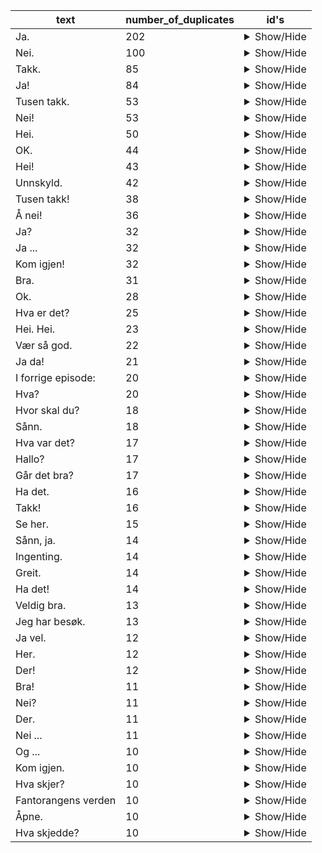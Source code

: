 | text | number_of_duplicates | id's |
|------|----------------------|------|
| Ja. | 202 | <details><summary>Show/Hide</summary><p>DKMR98010223_159865_163325, DKSF43000213_382815_384919, DKSF43000516_437430_442780, DMPV73000412_391480_398675, DMPV74000112_86140_88529, DMPV74001113_169080_171680, DNPR63000510_1495645_1498670, DNPR63700615_447450_449089, DVFJ63000315_565750_568790, DVNA21001416_2036950_2046180, DVNR04002022_260500_261419, DVNR04003721_230600_231859, DVNR04005319_1483750_1487200, DVSF65200319_345810_347259, FDRP15000297_250775_255724, FDRP15000497_1672870_1675479, FDRP16002299_958480_964360, FDRP28005095_1332590_1335219, FDRP28005095_3654825_3658200, FDRP60000299_2111560_2113800, KMTE20002013_192350_199655, KMTE20005418_1239520_1241899, KMTE20006418_1869885_1875215, KMTE20006615_1699730_1707015, KMTE21005118_353715_356560, KMTE61008321_637405_639740, KMTE63005021_1471710_1474139, KMTE63005021_3615515_3618520, KOID75005919_4932240_4940985, KOID75009116_2367945_2371650, KOIF40004509_3375460_3378229, KOIF75000217_3471140_3474580, MDDP12100119_3334290_3336904, MDDP12100217_978955_983480, MDDP12100418_247830_250180, MDDP12100420_3282955_3287915, MDFP13000321_704860_707220, MDFP13000513_1747770_1751159, MDFP13000521_363980_366129, MDHP12105014_2459190_2460489, MDHP12105014_2629180_2632569, MKDP45000909_2389805_2397630, MKDP45001409_863805_866810, MKTF03000914_554480_558915, MKTF03001113_639710_642010, MKTF61000412_2188685_2191039, MKTV30000320_359475_362469, MKTV30000820_2026810_2031385, MSPO10653220_206960_212560, MSPO30921119_2714340_2720780, MSPO50456822_4667100_4669880, MSUB02006017_499760_501909, MSUB15000112_412590_416135, MSUB15000412_427905_431685, MSUB15002511_6378950_6386645, MSUB15700119_209140_215225, MSUB15700719_2340360_2346835, MSUB22000414_942850_945489, MSUD15000321_1146320_1149209, MSUD15000422_1169205_1175910, MSUD15000522_30500_36085, MSUD15000522_510080_516129, MSUD15000621_1174045_1177200, MSUD15000622_787640_794155, MSUD15000722_1649185_1652579, MSUD15000722_1734250_1738335, MSUD15000722_1774395_1779150, MSUD16000923_491345_496325, MSUD16600421_928530_932075, MSUD16600421_932075_939645, MSUE11001614_313870_318060, MSUE12005219_1404600_1408345, MSUE12005419_1199800_1202800, MSUE12005619_488190_490769, MSUE12005919_1180305_1182799, MSUE12006019_695960_697709, MSUE13003418_535075_538399, MSUE17006421_568290_570859, MSUE18003019_272220_276215, MSUE18003519_360220_364419, MSUE18003719_203430_207280, MSUI11004817_241320_245015, MSUI12001018_335960_340099, MSUI12008517_639095_642180, MSUI16011312_113575_120220, MSUI16011412_537280_544255, MSUI16011612_266260_269875, MSUI16011812_713125_715390, MSUI17011613_734300_743110, MSUI17011713_62790_67675, MSUI17019313_143560_146850, MSUI20004217_333115_334675, MSUI20007220_1446140_1448760, MSUI23003321_459555_465400, MSUI23004221_64540_66319, MSUI23004621_455485_465200, MSUI24009519_104740_109185, MSUI27001517_453985_460000, MSUI27006117_1030680_1034569, MSUI32002215_627395_629290, MSUI33001021_261180_266160, MSUI33001621_221625_225870, MSUI33002121_779620_782140, MSUI33002815_518229_522970, MSUI33005215_240550_243129, MSUI35007520_446620_449960, MSUI40006720_179175_181380, MSUI40007420_114820_117780, MSUI40008720_716675_720295, MSUI40009220_244050_246139, MSUI42007221_436670_438579, MSUI42007621_618570_620465, MSUI43001814_294720_297770, MSUI43007219_326705_330225, MSUI43007621_1304320_1308905, MSUI43008019_741000_744515, MSUI50006920_249610_253230, MSUI50007120_253605_261610, MSUM01002922_249290_251390, MSUM01003722_1320310_1323669, MSUM01003922_1294625_1298230, MSUM01005421_631760_635240, MSUM01006722_883630_886320, MSUM01008422_539970_547985, MSUM02111722_547900_549500, MSUM02111821_330700_336060, MSUM03302921_482910_484909, MSUS21200818_119175_121729, MSUS24000312_494115_496499, MSUS24000412_844630_847525, MSUS24001416_1103110_1106750, MSUS24001520_319670_322250, MSUS24001712_1236375_1241845, MSUS24002220_340550_344065, MSUS49000517_296445_299190, MUHH26000118_357130_362080, MUHH41000319_875720_881050, MUHH42001315_257500_264755, MUHH45000122_756770_759915, MUHH50110119_914115_916639, MUHH50110519_314370_316880, MUHH50110519_976460_982360, MUHH50110619_698700_701265, MUHH51005620_213700_215359, MUHH51007220_633580_637780, MUHH59000420_940320_947510, MUHH59001917_377360_381260, MUHH69000418_197505_201190, MUHH69000418_306840_310620, MUHH69000918_476415_479789, MUHH69000918_594070_597465, MUHH69000918_777400_780430, MUHU03000321_457650_463850, MUHU04000421_2454080_2456309, MUHU04000621_322360_326180, MUHU04000621_331320_334400, MUHU04000621_347560_353860, MUHU04000621_1885630_1889080, MUHU05006121_2070780_2077658, MUHU14000113_5285520_5291149, MUHU21005520_1974725_1975909, MUHU36000022_3021735_3037399, MUHU55001114_524325_531180, MYNT10000220_1237410_1238959, MYNT10000320_911510_913899, MYNT10000420_225985_228175, MYNT10000621_246780_249349, MYNT11000121_174535_178845, MYNT11000321_806690_809745, MYNT13000515_587580_594225, MYNT15000317_1070620_1074840, MYNT15000416_141275_148465, MYNT15000717_862390_865709, MYNT15000816_1579570_1583255, MYNT15000917_2482645_2485519, MYNT15001017_571435_573825, MYNT15001017_658360_661030, MYNT15001116_1306935_1312635, MYNT15200116_237760_240320, MYNT15200716_229205_233415, OBUE10000305_46190_50310, OBUP54001505_515930_518660, OBUP54001505_521840_524940, OBUS04002803_1398830_1405455, OCUP16000208_1348280_1352459, ODRP11000102_2980615_2986320, ODRP11000204_3284289_3287869, ODRP11000304_240415_244069, ODRP20001102_866550_870079, ODRP20002201_2094550_2099500, ODRP20002501_1656995_1661715, ODRP20003601_2071429_2073589, ODRP21000304_1299620_1317565, ODRP21000306_2219295_2225905, OUHA13006304_1040990_1048954, OUHA15001706_2606310_2613409, OUHA15001806_1459395_1462989, OUHA15001806_1579860_1581769, OUHA15001806_1619165_1621379, OUHA15002106_2111485_2115609, SAPP67020322_2024860_2028560, XKUR64001898_581915_584690</p></details> |
| Nei. | 100 | <details><summary>Show/Hide</summary><p>DKRO50001911_2566415_2569250, DMPF71005911_1134755_1137339, DMPV76000312_283840_285795, DMPV76001813_333920_336620, DMPV76001813_361960_367220, DNPR63000710_1408885_1411380, DNPR63000710_1489885_1495680, DNPR63000810_1442360_1446475, DNPR63000910_1573460_1577510, DNPR63000910_1618265_1623555, DNPR63002109_1562100_1565255, DVNA25000520_363100_366155, DVNA92000314_526660_530040, FDRP25000398_1168600_1171640, KMTE20006415_1477110_1482525, KMTE60000223_2729510_2731319, KOID75000518_2098160_2099379, KOIF75000217_4289319_4292400, MDDP12100422_2263095_2267830, MDHP13000112_2369765_2371900, MSPO32000313_463180_467920, MSPO49160221_305255_308720, MSUB15200619_1768810_1774745, MSUB22000415_933755_938230, MSUD15100220_585040_588970, MSUD15100320_1033550_1037839, MSUD15100620_1324600_1327395, MSUD15100820_1668655_1674205, MSUE10002019_97160_101489, MSUE10006211_525920_528630, MSUE11002214_534040_536039, MSUE11006621_98480_100759, MSUE12005219_1334215_1337045, MSUE13003718_474155_477869, MSUE14000819_769800_773229, MSUE14003521_461825_464380, MSUE16000219_131510_134920, MSUE16000220_1172010_1176370, MSUE16000420_1292680_1295029, MSUE18001119_199360_201960, MSUE18004319_279070_282789, MSUI16005212_391750_396629, MSUI17007818_139265_144140, MSUI17014113_250545_253819, MSUI17015913_349100_354080, MSUI19002416_376700_378679, MSUI20000222_3074020_3076625, MSUI20003417_1336095_1340610, MSUI24004416_361885_365235, MSUI27005019_1489855_1493935, MSUI29010212_318800_321300, MSUI29010612_658990_661775, MSUI29011112_642645_654980, MSUI33001521_207920_208899, MSUI38002920_392280_394320, MSUI40008120_483930_486224, MSUI42008319_1107780_1110700, MSUI42008919_716930_719659, MSUI43008519_662100_664900, MSUI45002619_125380_130320, MSUI45008821_232725_235885, MSUI46009021_220970_222429, MSUI46009021_334540_337525, MSUI50007620_50880_56480, MSUI51005320_488260_489669, MSUM01001120_233525_237520, MSUM01008721_623990_627630, MSUM01009920_226240_228319, MSUM01010920_286610_287810, MSUS02000117_1490955_1493889, MSUS21200818_65470_68200, MSUS21200918_70720_74680, MSUS24002216_751375_757680, MSUS24002312_687610_689549, MUHH26000418_1777615_1779855, MUHH29000318_924970_926739, MUHH35007016_53600_55629, MUHH40000619_1544375_1553680, MUHH43000612_1459840_1462639, MUHH50110219_1380440_1383320, MUHH50110319_1311665_1317615, MUHH51008820_410990_413669, MUHH69000318_182920_185439, MUHH69000418_234230_239060, MUHU16000019_1595220_1599560, MYNT10000820_839565_841009, MYNT14000320_698280_703090, MYNT14001620_513295_515460, MYNT15000417_656780_665715, OAHA13006009_1683420_1686735, OBUB07000703_800540_803375, OBUS01002104_1390410_1394060, OBUS15000303_78100_81069, OBUS15000303_90360_93009, ODRP20006902_1726790_1730605, ODRP20007802_676275_679650, PRTY12004809_1403140_1405425, SAPP67020322_2904285_2916665, SAPP67020522_1356400_1360260, SAPP69000318_907210_909695</p></details> |
| Takk. | 85 | <details><summary>Show/Hide</summary><p>DKSF43000315_486510_490885, DKSF43001016_208375_213739, DMPV73070316_1940800_1945365, DMPV76000410_461610_468795, DMTL21107417_716855_719105, FBUA01002389_1197135_1201745, FDRP16002099_749150_757720, FDRP60000299_2798725_2801370, FDRP60000399_525885_529365, FDRP60001099_174085_177665, KMTE20004617_459540_464390, KMTE20006615_1354945_1360445, KMTE21005618_387095_392860, KMTE60000222_3678860_3681965, KMTE60009920_2135270_2138960, KMTE63005021_2433635_2436669, KOID75002119_264030_268140, KOIF75000217_274560_277440, KOIF75003015_1018455_1027465, MDDP12100220_3265135_3274685, MDHP12105114_3492740_3496040, MKDP45000209_982260_989435, MKDP45000209_1499725_1503460, MKDP45001009_2103035_2106415, MKDP45001309_2189050_2193685, MKDU45000322_3076965_3082335, MKTF03001413_1083570_1086310, MKTV56000319_99720_102440, MKTV57000419_2328360_2330640, MSUB03000112_60415_65560, MSUB15200619_1168800_1172600, MSUD12001920_270490_275075, MSUD15000322_1248620_1251600, MSUD15000522_1190870_1197940, MSUE10002819_225585_231320, MSUE11001820_102970_105419, MSUE13002721_514005_520454, MSUE16000720_273170_281355, MSUI12000418_856175_858709, MSUI12001118_1620520_1626460, MSUI12004214_104975_108279, MSUI16005512_464280_466779, MSUI16009912_382085_386325, MSUI19004714_1353980_1360305, MSUI20004217_1193755_1198579, MSUI20006020_1191740_1195380, MSUI21001920_568195_574945, MSUI22003110_213310_218240, MSUI26002319_449135_451560, MSUI27002317_108159_112340, MSUI28004117_1225245_1229400, MSUI28004717_919200_921279, MSUI29007816_285515_288580, MSUI29010112_263765_271560, MSUI31000317_186275_190320, MSUI32002815_555660_556769, MSUI33001121_491735_495095, MSUI33002521_180195_185185, MSUI33002921_1058400_1061345, MSUI35007620_1328100_1332205, MSUI40006818_889410_898165, MSUI40008720_737580_740830, MSUI41002020_534010_535569, MSUI41002320_279645_282575, MSUI45009421_193160_195429, MSUI49005721_192810_199380, MSUM01001622_371765_374805, MSUM01001922_954615_956705, MSUM01003722_349350_352830, MSUS24000220_583490_589380, MUHH32000618_372910_375459, MUHH50110219_550820_554850, MUHH69000518_371260_375565, MYNT10000221_963170_976560, MYNT11000420_1483280_1490560, MYNT12000818_230970_234600, MYNT14001620_188540_193330, MYNT15200416_271055_274789, OBUS01000304_1170030_1172859, OBUS01000504_318480_320469, OBUS01000804_257500_260560, OBUS44000509_427820_431320, ODRP11000402_3329655_3340035, ODRP12002404_569895_571950, ODRP22000206_582520_591330</p></details> |
| Ja! | 84 | <details><summary>Show/Hide</summary><p>DMPP21390422_965930_967759, DMPP21390722_1014965_1017599, DMPP21390820_2277875_2281649, DMPP21601522_189365_191599, DMPV74000214_511180_513060, DMPV76000412_270655_273199, DMYT21001920_329060_331235, DNPR63000312_592445_596340, DNPR63000810_1603125_1610665, DNPR63001310_1568205_1572270, DNPR63001609_1638420_1641770, DNPR63700812_701700_703830, DNPR65008515_2080665_2085554, DVFJ68004315_1362410_1368295, DVFJ68004315_1385620_1389130, DVNA20001712_3237265_3241284, DVNR04000922_222080_227570, DVNR04004421_1187635_1191479, FDRI40003290_3823595_3833440, KMTE31005218_952445_961185, KMTE51003315_1075880_1079185, KOIF75000217_2554240_2564890, KOIF75000421_2527155_2531570, MKKA11001122_776080_778299, MKTV30000720_649205_652160, MSPO30210014_3228360_3230165, MSPO47257718_709960_712225, MSUB01007719_559600_562455, MSUB01007719_1800880_1804560, MSUB01007819_405575_409040, MSUB01008019_1917245_1923280, MSUB40000515_444700_452545, MSUB40000816_171115_179755, MSUD12500320_167360_168789, MSUE10002419_971440_980625, MSUE11002314_377220_382835, MSUE11006415_1406805_1411075, MSUE11008213_1228060_1230049, MSUI11002013_4933420_4937830, MSUI12008317_325440_331010, MSUI15002015_342140_345249, MSUI15006317_1312330_1320805, MSUI19000314_88520_90480, MSUI19002416_636515_638080, MSUI19005214_1123770_1127700, MSUI20006216_1906600_1909160, MSUI21002717_41580_42689, MSUI23008011_2670320_2677145, MSUI23008011_4225200_4227760, MSUI27002021_709140_711180, MSUI27002721_1144140_1147060, MSUI27004719_565555_570440, MSUI28007221_1021020_1027464, MSUI29011612_383260_385580, MSUI30003719_770240_772860, MSUI31000720_314280_316349, MSUI31001621_113860_116860, MSUI31004317_705840_711360, MSUI31009516_465210_471890, MSUI37001820_547330_552140, MSUI40000518_577880_583390, MSUI40003718_559830_561719, MSUI41003421_535580_549095, MSUI45004720_283510_286680, MSUI51006020_40360_44260, MSUM01004520_193760_196140, MSUM01007920_786700_789680, MSUM01011920_634440_635739, MSUM01011920_834665_837200, MSUM01012222_1333955_1337480, MSUM01013220_57620_61000, MSUM01013922_201080_203709, MSUM02111021_273680_278840, MSUM05000523_754110_756640, MSUM05400123_4099550_4102125, MSUS21000918_69215_71480, MSUS49000117_578300_583210, MSUS49000217_54615_56740, MSUS49000217_523800_527490, MUHH51007220_13550_16849, MUHH72000420_640110_646980, MUHU13001118_1948520_1950975, MYNT15200716_157560_160429, OBUB16000408_226880_231980</p></details> |
| Tusen takk. | 53 | <details><summary>Show/Hide</summary><p>DKOV98072821_51770_55215, DMPF71005511_675160_681780, DMPV76000811_599135_603220, DMPV76001011_417600_422380, DNPR63700813_856500_860025, DVFJ70005718_1741700_1748000, KMTE20005118_517920_522649, KMTE60200620_1322700_1325340, MDFP15001714_3399800_3404299, MKDP45000209_972295_973799, MKDP45000909_1839760_1841715, MKMF15000315_1078020_1086920, MKMF15000315_1086920_1095730, MKMF15000315_2564110_2581240, MKMF23000110_315380_330710, MKTV56100519_0_6340, MKTV56100519_444920_474920, MSPO31200322_1719870_1722040, MSUB15200118_388910_391960, MSUD16100121_0_4675, MSUE12005819_199515_208940, MSUE16000120_1203205_1206025, MSUI12008517_600060_604070, MSUI16009218_120400_122069, MSUI16012712_584220_590029, MSUI17007918_1136545_1141745, MSUI17008118_442960_445840, MSUI20005417_1301600_1304149, MSUI20006120_771315_775440, MSUI24002320_447690_451039, MSUI26007819_283370_287240, MSUI27003617_686860_691669, MSUI27003717_95630_105145, MSUI33004715_177265_182140, MSUI35005215_425620_430500, MSUI35007419_25530_28179, MSUI35007520_223915_232760, MSUI38002314_217565_228160, MSUI43007421_374420_377225, MSUM01000923_259500_262400, MSUS24002420_1029635_1035660, MUHU05000823_1317240_1320795, MUHU11001013_2034020_2042460, MUHU11005021_3518540_3521869, MUHU13000118_1487045_1491945, MUHU14000516_1577465_1582480, MYNR54500318_290795_295080, MYNT17000413_1382790_1388259, OBUB07000803_353395_358395, OBUI25006407_531860_538040, OBUI53004106_151340_153719, OUHA36002505_845200_854080, RKUU07002901_1093920_1097419</p></details> |
| Nei! | 53 | <details><summary>Show/Hide</summary><p>DMPP21390220_574225_578900, DMPV73060614_28095_31999, DMPV74000414_565620_567965, DMPV74000414_679195_684360, DNPR63000510_1639430_1644160, DNPR63701115_179000_181489, DVNA25000520_359700_363100, DVNA25000920_2207045_2214170, DVNA50000314_2772180_2788020, DVNA55000318_2215105_2220635, DVSF65200320_531030_533879, KMTE20004617_375565_379150, KOIF75000421_2174150_2177075, MKTF71000615_998305_1003720, MSPO30310018_557580_560720, MSPO33802521_2481030_2482600, MSPO40400019_3468409_3472200, MSUB01008019_1281065_1287320, MSUB15200319_1461005_1465155, MSUD12500320_422140_425425, MSUE10005216_1438000_1444375, MSUE13002018_399180_403275, MSUE13007020_1023000_1026460, MSUE16001320_934600_937835, MSUI15001115_583560_588565, MSUI15002115_113310_116900, MSUI17014013_682735_685129, MSUI20006220_1258500_1261580, MSUI22004314_253000_255249, MSUI23007821_196449_199639, MSUI23009116_466050_475435, MSUI26003516_897235_901100, MSUI29012212_101540_104880, MSUI31001217_869460_877635, MSUI33000921_523760_525289, MSUI36000419_148229_150920, MSUI37001719_177995_181405, MSUI39008814_361160_366140, MSUI43002114_245445_247860, MSUI43003814_126325_129189, MSUM01005222_380835_385070, MSUM01008120_228815_234365, MSUM01013022_1127440_1129765, MSUS49002516_9220_21285, MUHH35000616_134610_137750, MUHH51002522_991420_993460, MUHH51007421_306220_309565, MUHH83000922_201100_202625, MUHU04000421_1190090_1194415, MUHU28000220_230120_232600, MYNT15000616_791035_797345, MYNT15200516_769320_783800, OBUS01001604_1180420_1185170</p></details> |
| Hei. | 50 | <details><summary>Show/Hide</summary><p>FDRP16001899_1245760_1249189, MSUB01007719_509800_511909, MSUB15001311_2351800_2354089, MSUB22000613_1160645_1162769, MSUB22000914_1342340_1348649, MSUD16100521_48040_50669, MSUE10002619_277575_285055, MSUE10003119_868145_872280, MSUE11002420_371220_375415, MSUE11002620_514345_518640, MSUE11004214_457330_460210, MSUE12005719_718045_722139, MSUE13000421_689150_692510, MSUE14000219_313210_320520, MSUE15000920_1404905_1408759, MSUE16004919_494665_499109, MSUI12003114_462215_466820, MSUI12005314_568950_574400, MSUI16008016_1296895_1302470, MSUI17006118_610490_617110, MSUI17006118_617110_622780, MSUI20005720_1433690_1435580, MSUI23003521_428000_429439, MSUI30000819_1600385_1603929, MSUI33001421_626855_633439, MSUI33001621_200620_206575, MSUI33002321_541475_545740, MSUI40008920_499000_508580, MSUI41001520_469670_471985, MSUI42007121_434870_437725, MSUM01005321_673980_676385, MSUM03310621_102820_105479, MSUS24002112_277900_287220, MUHH29000818_1317740_1321260, MUHH50110419_125380_136869, MUHH69000818_0_13749, MUHH81000813_274410_276250, MYNT10000320_1346340_1348279, MYNT10000421_536855_540900, MYNT10000520_28205_34350, MYNT10000720_1383335_1389040, MYNT11000320_1183620_1186430, MYNT11000620_808750_835770, MYNT15000817_1006960_1011805, MYNT15200116_1512775_1514559, MYNT15201016_627515_629599, MYNT19000415_515175_518619, OBDP40000208_1341165_1345870, ODRP20007002_2296175_2303535, RKUU07002601_1360710_1364965</p></details> |
| OK. | 44 | <details><summary>Show/Hide</summary><p>DMPP21502422_237820_241180, DMTL21550819_2723920_2727170, KOIF75002519_3428415_3438380, MDDP12110322_1868250_1870579, MSUB01008019_665190_668445, MSUB01008019_926530_928710, MSUB01008019_1274650_1281065, MSUD04000422_768090_770149, MSUD15000422_975260_986685, MSUD15000422_1427650_1432550, MSUD15000621_1017010_1024429, MSUD15000621_1024430_1029659, MSUD15000621_1159075_1166450, MSUD16100421_671360_674679, MSUE11005120_501880_506340, MSUE13000418_338360_341680, MSUE13004618_271035_276080, MSUE13006420_550180_554440, MSUI21000820_1251760_1257565, MSUI21001520_682425_688560, MSUI27006222_91600_93479, MSUI28004817_877145_882500, MSUI28004917_378420_382360, MSUI33000321_630505_634790, MSUI33005121_1575405_1582010, MSUI38006920_453890_462865, MSUI41002021_801300_804100, MSUI45009121_371225_378130, MSUI51000920_358565_365480, MSUI51001520_197870_207760, MSUM01002720_622400_623469, MSUM01003520_726070_728565, MSUM01004520_1145985_1149860, MSUM01010920_1052475_1055805, MSUM01012821_645875_648615, MSUS24001720_946235_948905, MSUS54000818_31079_36400, MUHH20000420_1392660_1395799, MUHH50110819_374490_383340, MUHH51005022_91280_94160, MUHH70002121_284600_287515, MUHU14000420_3179855_3186240, MYNT11000821_366370_371135, MYNT12000618_884190_887610</p></details> |
| Hei! | 43 | <details><summary>Show/Hide</summary><p>DNPR63000912_1088125_1090950, DVNR04005022_746655_753345, FBUA03002089_351075_355925, FDRP15000397_2183835_2188759, FDRP16000599_1881150_1883185, FDRP20000800_315630_318885, FDRP29003997_320895_328000, FDRP29008097_837985_840960, KMTE20005416_72625_75809, MSUB10000417_322585_326219, MSUB22000415_654010_659605, MSUE10001319_711815_716510, MSUE10001919_165270_174910, MSUE16000520_1068675_1071680, MSUI11005117_440910_444445, MSUI17006418_1198790_1202515, MSUI21000620_1024425_1031760, MSUI24008122_859300_861309, MSUI33002915_192735_195829, MSUI33005819_117379_118765, MSUI39008214_242860_245840, MSUI40006420_175130_180080, MSUI41001821_839050_845340, MSUI41002820_524660_529185, MSUI41003321_799680_807340, MSUI43007919_648940_652310, MSUM01011920_700705_705080, MSUM03310121_333835_336660, MSUS24001020_122460_126110, MSUS24001816_1050195_1058659, MSUS24001912_773400_777705, MSUS24002112_1206715_1212680, MUHH35007016_11895_14589, MUHU11001318_127120_134780, MYNG22500021_160835_164149, MYNT11000120_1736385_1744470, MYNT15000116_1465880_1471280, MYNT15001116_59855_63119, OBDP47000408_2243510_2247980, ODRP20001202_2040665_2043439, ODRP20001502_2571300_2577600, ODRP20004201_1702075_1710310, OKFV05000907_1488280_1491080</p></details> |
| Unnskyld. | 42 | <details><summary>Show/Hide</summary><p>FUHA63000599_1201070_1203339, KOIF75002519_6215450_6221365, MSUB15200419_1311360_1317200, MSUB15200919_1826225_1828889, MSUB60900519_282490_284929, MSUD12501320_89615_92949, MSUD15000821_397365_404155, MSUD15100620_1040950_1053129, MSUE11000920_538580_542389, MSUE11002120_339240_343715, MSUE11005220_488550_494039, MSUE12000911_654470_657199, MSUE16000919_512190_517760, MSUE16004719_132770_136400, MSUE16004919_540370_544910, MSUE17000919_430210_438115, MSUE18003019_578450_582820, MSUI12000618_1542060_1544920, MSUI12001118_484970_493135, MSUI14007515_229010_232035, MSUI20004017_922365_929315, MSUI21000620_193389_194820, MSUI23003521_405835_410759, MSUI23007621_383170_385309, MSUI24007421_325100_327359, MSUI27001218_484090_486360, MSUI33005215_243130_245059, MSUI40006020_178990_185090, MSUI42002114_748540_752940, MSUI43001314_161015_166409, MUHH81001122_107155_110820, MYNT14000820_280045_282729, MYNT15000616_697015_704785, MYNT16000215_193630_197505, OBDP47000108_1083165_1102319, OBDP47000408_3063065_3067915, OBUS01000804_832520_837094, OBUS04003003_26900_29290, OCHS43000909_885450_892680, ODRP20006702_1914460_1922185, ODRP20007402_1650000_1658935, ODRP20007702_1110595_1116380</p></details> |
| Tusen takk! | 38 | <details><summary>Show/Hide</summary><p>DMPV76000310_563370_569439, DMPV76000311_379955_387805, DMPV76000410_508555_513524, DMPV76000510_483735_491410, DMPV76000511_518005_524780, DMPV76000611_398800_406880, DMPV76000611_634705_641960, DMPV76000711_343325_351560, DMPV76000910_301840_305440, DMPV76000911_395980_403040, DMPV76001011_633080_640585, DMPV76001211_360915_368155, DMPV76001411_418585_423180, DMPV76001411_630930_634300, FDRP15000497_2965645_2995645, KMTE60000217_986190_992149, MDHP11000217_1070400_1073709, MKKA11001122_778300_781319, MKKK54000418_2949830_2956440, MKRK60000220_2728180_2730760, MKTV39000820_1538025_1568025, MKTV60100418_1381570_1384095, MKTV60100418_1729325_1737385, MSUB02018317_147800_152675, MSUE10002119_149005_152455, MSUI20006216_2022660_2025159, MSUI23008011_4341380_4343889, MSUI25008219_1262880_1282330, MSUI41002121_1446740_1452880, MUHH50000416_1123850_1128000, MUHU09006321_546140_548159, MUHU12400216_1736500_1740970, MUHU13006017_661020_666680, MUHU13006017_1413965_1420775, MUHU15000111_5737520_5752500, MUHU16005316_3447140_3456400, MUHU26002315_3119980_3131860, MYNT19002416_1656745_1663020</p></details> |
| Å nei! | 36 | <details><summary>Show/Hide</summary><p>DMPV76000213_226480_237360, DNRR63000921_560295_562029, FBUS04001201_398635_402310, MSUB01008019_262770_265610, MSUB15000412_1248360_1252300, MSUD12501220_201055_203929, MSUE12000113_369765_381339, MSUI17019413_142440_149709, MSUI17019513_31325_35749, MSUI19001114_1134760_1141395, MSUI21000721_136400_145920, MSUI27001517_751100_759160, MSUI27007217_592060_597560, MSUI27007721_308375_311885, MSUI28005217_679440_684965, MSUI28007921_746600_751160, MSUI29007020_101880_110145, MSUI30001119_607295_610819, MSUI30001617_485645_491540, MSUI31002710_983140_986020, MSUI32005015_501415_503969, MSUI37001518_277405_282590, MSUI38007418_222800_227355, MSUI38008521_1101495_1106795, MSUI39001018_394790_399905, MSUI39002920_600080_608835, MSUI40000218_58605_61800, MSUI40001618_243645_249000, MSUI43000021_101250_110875, MSUI43002121_338945_343560, MSUI43002420_219775_246175, MSUI43002621_311760_318240, MSUI43003514_264845_285805, MSUI48001921_554295_557300, MSUI52008420_845095_850400, MUHH51006620_153580_158855</p></details> |
| Ja? | 32 | <details><summary>Show/Hide</summary><p>DNPR61005314_1390420_1393680, DVFJ40000419_1261405_1268089, DVFJ40000719_1437565_1444589, FDRP60000999_2279005_2300409, KMTE20004614_505790_508169, MSUB02018217_231340_234100, MSUD15100820_1088660_1098415, MSUE22001021_323590_328185, MSUI25008117_730300_733860, MSUI27002519_710665_714669, MSUI29007619_996305_999805, MSUI32001014_378720_392340, MSUI32002614_555745_560660, MSUI33000615_674195_677780, MSUI33002215_608985_612679, MSUI33002521_266270_273405, MSUI33005115_482095_487015, MSUI35007720_210870_216305, MSUI43008019_744515_748319, MSUI46000421_300450_303780, MUHH32000219_1655980_1659959, MUHH44000613_871160_873560, MUHH47000714_529095_532459, MUHH56000522_1617940_1620219, MUHH69000218_336040_339080, MUHU14000120_891060_896160, MYNT15200516_1055640_1059259, OBUS01000103_395280_397440, ODRP20006602_1088765_1093515, ODRP20007602_2471520_2478585, ODRP21000106_737205_740409, PRTY12310709_1800280_1803179</p></details> |
| Ja ... | 32 | <details><summary>Show/Hide</summary><p>FDRP10000496_168420_172835, FDRP19003096_1213540_1214925, FKUN18001096_730675_738195, MDDP17003117_5454415_5457029, MDDP17004116_1265530_1266779, MKTF40000013_2662889_2664495, MSUB05000318_102315_107179, MSUD12001720_409180_413060, MSUD15000122_1182110_1190995, MSUD15000421_114560_116689, MSUD15000421_855880_859680, MSUD15000422_1183020_1186595, MSUE10003816_200835_206080, MSUE14000619_358900_361859, MSUI15007617_484055_488449, MSUI29012812_250655_254360, MSUI38008121_983160_986700, MSUM01001923_500290_504910, MSUS01003113_1066420_1069129, MSUS24002316_171820_176650, MUHH44005117_644695_650909, MUHH70008121_712530_716630, MUHU16000019_232890_236579, MUHU55000714_1287560_1289409, MYNT15000116_1407165_1410549, MYNT15000117_428640_429620, MYNT15000617_1380230_1383689, MYNT15200116_686580_688950, OBUB07101104_1002385_1006920, OUHA42000806_527985_532845, OUHA43005205_1488620_1492530, PRTR63002007_277325_279949</p></details> |
| Kom igjen! | 32 | <details><summary>Show/Hide</summary><p>DMTL21107317_1494880_1497399, FBUA01003389_1381055_1394105, KOID75001219_370560_374620, KOIF75000319_3882795_3887315, MSPO50150220_1308520_1316440, MSUE10003813_396840_402145, MSUE14001709_315480_318855, MSUI12001917_97959_100480, MSUI12006718_471620_474820, MSUI12008214_79495_87700, MSUI14008715_149940_154160, MSUI14009615_1091260_1095159, MSUI17011013_152340_162135, MSUI21001520_1378200_1381975, MSUI21002318_182385_187250, MSUI22003010_1342910_1349040, MSUI22003614_475120_479400, MSUI24004116_1392355_1397255, MSUI25007917_1357250_1362355, MSUI27008521_205290_210155, MSUI29013212_405335_409580, MSUI30000919_1482305_1487720, MSUI31000221_305360_309005, MSUI31001317_1438600_1445790, MSUI33005115_211480_216205, MSUI35007620_1032035_1041894, MSUI38006214_550920_554750, MSUI45005621_159430_165860, MSUI45005621_1072000_1079590, MSUI51004220_325900_330540, MSUS01001613_190980_193839, MUHU06000519_3460659_3464360</p></details> |
| Bra. | 31 | <details><summary>Show/Hide</summary><p>DMPP21390720_1958520_1961610, FBUA03002289_807415_812660, KMTE20001515_356180_361210, KMTE20003115_3220580_3222180, KMTE30008818_1374780_1379345, KMTE60000623_779510_782375, KMTE61001420_1467540_1470195, KOIF75000217_4208745_4211510, MKTF30000314_709765_712549, MSUB15200218_2142389_2146070, MSUB15700319_492650_495165, MSUB15700319_495165_499195, MSUE10003516_151290_156210, MSUE10003618_870900_874960, MSUE11003218_643080_644939, MSUE11008813_1324770_1329780, MSUE18003719_558255_565340, MSUI16005312_364730_370530, MSUI16005712_357520_374880, MSUI17007118_523260_525949, MSUI21000214_880570_885640, MSUI29012412_430440_434730, MSUI30002817_283290_287660, MSUI33006121_107765_112049, MSUM01008620_1711540_1715329, MSUM01012820_983805_988980, MSUM01012821_651290_653349, MUHU04000421_1406720_1411110, MUHU05000819_272460_277065, MYNT15000317_1112400_1115149, OBUE13001108_423465_425980</p></details> |
| Ok. | 28 | <details><summary>Show/Hide</summary><p>DMPV73000615_1533650_1536660, DVNA20000911_2890890_2897055, FBUB04000100_401185_402969, KMTE30008818_1807905_1813820, MKDP45001009_2207085_2219940, MSUB22000914_685780_688405, MSUI15006917_1126330_1134189, MSUI15007217_893110_896239, MSUI17009413_469800_473185, MSUI17019213_470080_473500, MSUI21000914_464040_466539, MSUI25007617_1286420_1290929, MSUI27002417_112360_115880, MSUI27002619_687820_695065, MSUI29011412_119335_125499, MSUI31002810_561265_565240, MSUI32004015_151660_153960, MSUI32004015_318750_322720, MSUI33004515_689000_691639, MSUI37004319_188900_191100, MSUI38002614_477415_479600, MUHH52000617_1217480_1220349, MUHU14000113_6791420_6793480, MYNT15000216_1405200_1409885, MYNT15001017_2101900_2108240, MYNT15001216_2852975_2857890, OBUI53003306_405015_407830, ODRP20006502_1090290_1092839</p></details> |
| Hva er det? | 25 | <details><summary>Show/Hide</summary><p>DNRR63000818_514619_518480, FBUA01003189_86690_89805, FDRP10000291_482065_490695, MKDP45001509_1688625_1691319, MSUB01007819_593735_601380, MSUB15201018_255835_276830, MSUE10006718_675560_683460, MSUI17006418_1202515_1204445, MSUI17010213_18580_23385, MSUI20005320_1123520_1126875, MSUI26003716_271480_277355, MSUI27002517_334540_339215, MSUI27004921_1395275_1400290, MSUI32000414_640025_647020, MSUI33005819_1275185_1280859, MSUI34000219_1164825_1170940, MSUI38008821_187280_189649, MSUI40003518_486885_490035, MSUM09001423_289035_294360, MSUS24002220_147235_151589, MUHH47000914_961340_964129, MUHH50000519_562645_568020, MUHH53001021_2347525_2349060, MUHH69000718_1542405_1547020, ODRP22000406_526170_533605</p></details> |
| Hei. Hei. | 23 | <details><summary>Show/Hide</summary><p>KMTE61005320_1105545_1109400, MDDP12200222_1248990_1251315, MKDP45001109_1952190_1956500, MKDP45001209_1895220_1910460, MSUB15000412_2016255_2030500, MSUB15000412_3290335_3312820, MSUE16003919_497145_510349, MSUI23006521_190620_200800, MSUI23007321_218005_221930, MSUI26007420_121915_124979, MSUI30003119_1000635_1012640, MSUI33002321_498440_503580, MSUI40005720_182955_186939, MSUI40007420_542940_553500, MSUI40008420_401060_414335, MSUI49006221_465765_474745, MSUI51000820_354600_365265, MSUS24000920_766290_767820, MUHH50000213_1295530_1306230, MUHH50000616_1599960_1608745, MYNT10000520_824260_844539, ODRP20003601_65295_71065, RKUU07002101_1188395_1194790</p></details> |
| Vær så god. | 22 | <details><summary>Show/Hide</summary><p>DMPP21391222_2761380_2765980, DMPV76000511_524780_530545, DMPV76000812_326470_329280, DNPR63000111_939595_943640, DNPR63001010_908740_912855, DVFJ62000014_0_5099, FKUR03000199_1230970_1233080, KOIF75000219_3276470_3279159, MDDP17002818_6538700_6545900, MDFP17000613_6255370_6266569, MKTF01000513_958540_963300, MKTF90000814_2770345_2777665, MSUB01007719_121735_127280, MSUB17001314_834070_836740, MSUE15004909_679660_686809, MSUI31003014_1615960_1628240, MSUI38002314_176840_183009, MSUI43007519_258800_266395, MSUM01011122_148130_152195, MUHU16000216_2386040_2391880, OBDP47000608_1558120_1563360, OBUB05000303_537130_540480</p></details> |
| Ja da! | 21 | <details><summary>Show/Hide</summary><p>DMTL21107217_1508320_1511855, DMTL21850618_1470345_1475765, DNPR63200712_1536580_1541000, DVNA51001115_1761155_1767145, DVNR04005022_1115610_1120355, DVNR04005219_643520_647735, KMTE61009521_630820_637340, KMTE63003121_956060_958880, MSUB01007719_373300_378125, MSUB01007719_595495_600919, MSUB01007719_606150_612600, MSUB01007719_742260_747029, MSUB01008019_334615_338430, MSUI38004720_502610_506200, MSUI48000521_541390_546280, MSUI50002221_394940_398385, MUHH43000219_2007820_2011420, MUHH51005620_735380_738060, MUHH51007021_720180_723800, MUHU28000420_2137885_2143500, MUHU28000420_3116995_3121080</p></details> |
| I forrige episode: | 20 | <details><summary>Show/Hide</summary><p>MSUI50006220_0_2359, MSUI50006320_0_2759, MSUI50006420_0_3320, MSUI50006520_0_3320, MSUI50006620_0_2800, MSUI50006720_0_2840, MSUI50006820_0_2920, MSUI50006920_0_2759, MSUI50007020_0_2720, MSUI50007320_0_2755, MSUI50007420_0_3180, MSUI50007520_0_2080, MSUI50007620_0_2965, MSUI50007720_0_3040, MSUI50007820_0_2960, MSUI50007920_0_2600, MSUI51000320_0_3520, MSUI51001020_0_4360, MSUI51001420_0_3605, MSUI51001620_0_5615</p></details> |
| Hva? | 20 | <details><summary>Show/Hide</summary><p>FDRP60000392_1233300_1236390, MSUD15000522_525800_532149, MSUD15100720_174910_178800, MSUI17006114_1176255_1180180, MSUI17012613_90205_94460, MSUI21000520_74340_79120, MSUI21000814_725195_731080, MSUI24008122_1192960_1196845, MSUI29003520_275160_277199, MSUI29011812_731510_733840, MSUI33002915_525400_527789, MSUI33006321_522500_525895, MSUI35008020_341520_344775, MSUI40005320_428180_429970, MSUI43009119_731695_734039, MSUI55004520_365500_369075, MUHH50000919_1065200_1072790, MUHH69000218_151385_156985, OBUI18005408_1243990_1247780, PRTR63000708_452250_454399</p></details> |
| Hvor skal du? | 18 | <details><summary>Show/Hide</summary><p>DMYT21004321_0_9240, MSUI44006619_61300_64628, MSUM00000120_112420_116390, MSUM00000220_120180_124080, MSUM00000620_133420_137615, MSUM00000720_168140_172180, MSUM00000820_120380_124255, MSUM00000822_85880_90420, MSUM00000922_101420_106165, MSUM00001022_97220_100645, MSUS01000119_144700_149740, MSUS01000219_138420_143305, MSUS01000319_145660_150200, MSUS01000519_132900_135660, MSUS01000719_610460_620805, MSUS01000819_135660_139180, MSUS01900719_257780_265065, MSUS24001320_1023075_1030520</p></details> |
| Sånn. | 18 | <details><summary>Show/Hide</summary><p>DKTT41000812_1607250_1613505, DKTT41000814_1592285_1600845, DMPV76000212_192515_197765, DNPR63001409_874310_878870, DNPR63700113_1046505_1048019, DNPR63700915_107675_110865, DNRR63001418_13135_20060, KMTE20001413_807650_810369, MSUE13000318_503940_512070, MSUI41002921_897590_900379, MSUM01002222_221260_224700, MSUP95291220_1602100_1610230, MSUS24002216_886010_890770, MUHH35001016_952205_955205, MUHH51008321_230720_235015, MYNT14001720_548840_551630, NNFA30001018_97070_100675, OCUP16000408_50485_57580</p></details> |
| Hva var det? | 17 | <details><summary>Show/Hide</summary><p>DNRR63000821_356240_358539, MSUB01008019_1587615_1591509, MSUE11000620_109580_112509, MSUI17014313_717895_721880, MSUI17014413_37755_42460, MSUI19001714_787700_793510, MSUI20009020_319980_322990, MSUI23001518_169180_171599, MSUI26004116_368200_373930, MSUI27003815_497045_504915, MSUI33005221_1292040_1299380, MSUI40005118_71970_75760, MSUI48001221_389615_396789, MSUI48003621_191075_196529, MUHH26000518_1407435_1413100, MUHU28000120_2298335_2305410, MYNT15201016_1618590_1621360</p></details> |
| Hallo? | 17 | <details><summary>Show/Hide</summary><p>FDRP16000799_81930_84379, FDRP16003699_774505_788880, MSUB15200218_1918580_1923040, MSUB15200519_97580_105935, MSUB15200919_1469280_1475400, MSUB15700219_837920_841075, MSUD12000820_38190_45195, MSUE10001219_414610_417935, MSUE16003719_200015_208725, MSUI11004117_738460_742400, MSUI12006218_454615_460040, MSUI29010012_729000_734615, MSUI29010012_745345_750740, MSUI33002515_541465_545929, MSUI42008819_983740_990190, MSUI52008120_543365_548955, MUHH53000821_1312495_1326290</p></details> |
| Går det bra? | 17 | <details><summary>Show/Hide</summary><p>MDFP17003913_4174220_4177824, MSUB01007719_211920_216640, MSUD12000622_341240_344940, MSUE11001314_558210_561680, MSUE13000221_245660_247989, MSUE14000709_186840_188329, MSUE14002021_414925_421395, MSUI16011612_568550_584505, MSUI16012412_347930_351419, MSUI25008119_505225_508279, MSUI29008912_182520_185069, MSUI33006121_245240_254000, MSUI51000820_365265_370545, MSUI51003521_542650_553500, OBUI55000906_110110_114699, ODRP12002204_1238005_1239829, ODRP20001302_1281030_1284920</p></details> |
| Ha det. | 16 | <details><summary>Show/Hide</summary><p>KMTE20004114_760280_767960, KMTE61005220_139669_142310, MDDP12100422_1237870_1239479, MSUD15000422_1283560_1301805, MSUD15100720_981000_988610, MSUE12005219_1112135_1114895, MSUE13002221_598365_601159, MSUE16002919_321480_323739, MSUM01000121_1078120_1079960, MSUM01004520_1545120_1548055, MSUM01005222_640750_643320, MSUM01008120_78489_81230, MSUM01010422_513840_516119, MYNT15000117_797095_799650, MYNT15000417_1752480_1756760, OBDP47000608_1338060_1368060</p></details> |
| Takk! | 16 | <details><summary>Show/Hide</summary><p>DMTL21107417_1106670_1110935, FDRP16002299_761115_765145, MDDP17004415_414620_417710, MKTV57001419_1813280_1816320, MSUE13000921_664030_666519, MSUE22001021_120745_123309, MSUI12000718_1337190_1343375, MSUI26004112_1171200_1174840, MSUI27003815_1333500_1335649, MSUI27006321_130170_133765, MSUI30000419_1380545_1389370, MUHH29000718_215370_218410, MUHH51008520_131880_137610, MUHU05005821_366840_369860, MUHU27003609_1615305_1630020, ODRP12002304_481095_483379</p></details> |
| Se her. | 15 | <details><summary>Show/Hide</summary><p>DNPR63700714_536430_539460, DNRR63000622_404125_406839, KMTE31000121_1405225_1409030, MSUB06101318_219305_225329, MSUE11000113_206035_207959, MSUE15004609_533150_541845, MSUI23003721_263400_268245, MSUI27004519_561515_568360, MSUI29007919_100880_105380, MSUI33005521_629555_635775, MSUI33005721_1008705_1012010, MSUM01013720_51800_54160, MSUP95090320_404100_406540, MUHH44000116_0_7255, OBUB07000205_1230575_1234365</p></details> |
| Sånn, ja. | 14 | <details><summary>Show/Hide</summary><p>DMPP21380320_1186105_1193859, DVSF65002620_199669_203660, DVSF65400717_584660_589209, FDRP16002299_1980480_1983985, MDFP13004410_314780_318475, MSUB05000318_94280_102315, MSUE11007518_239770_241619, MSUE12004311_229185_234120, MSUI11007117_261470_267720, MSUI15005415_313580_316729, MSUI49000620_317875_322240, MSUM01007621_361240_363520, MSUM01012320_677160_681240, MSUS24001912_1039560_1047520</p></details> |
| Ingenting. | 14 | <details><summary>Show/Hide</summary><p>DMPV73001114_53100_55509, FUHA02000601_1683830_1686275, MDDP10003316_1104595_1107795, MSUE11000920_240920_245775, MSUE14001621_39910_50040, MSUI16012812_230005_233649, MSUI17009113_212380_215749, MSUI20007020_713550_717120, MSUI26001519_448660_451440, MSUI26003716_180740_182119, MSUI29009112_574720_580825, MSUI32001414_673440_678000, MSUM04020122_1093765_1097640, MYNT16000119_1669175_1674270</p></details> |
| Greit. | 14 | <details><summary>Show/Hide</summary><p>KMTE63005021_853810_858505, MSUB01007819_62580_66210, MSUB22000715_684120_692440, MSUB60900519_142000_144235, MSUE12005319_1201635_1207875, MSUI11003917_560120_564129, MSUI17006318_249560_254625, MSUI17006318_1328075_1331840, MSUI20003417_1276560_1281545, MSUI27004915_791625_800880, MSUI48001921_276925_281090, MSUS24001712_1094365_1100395, MUHH50110219_1034200_1037379, MUHH52000617_1473940_1477795</p></details> |
| Ha det! | 14 | <details><summary>Show/Hide</summary><p>FDRP10001596_1013965_1020170, MSUD16000123_73925_77005, MSUE11008813_1551180_1554340, MSUE14001021_483350_486840, MSUI16005312_510470_522840, MSUI19000315_194350_198720, MSUI26000914_416520_422535, MSUI33002515_15750_17715, MSUI42007821_432970_445805, MSUI49005321_287970_290960, MSUS24000312_837860_846825, MUHH51001121_802740_805780, OBUI13003009_269070_274575, OCHS43000509_1564640_1570749</p></details> |
| Veldig bra. | 13 | <details><summary>Show/Hide</summary><p>DKNO98053022_58880_61620, KMTE30008718_1260480_1265925, KMTE30008718_1265925_1270425, MDDP17002918_3045280_3049620, MSUB01008819_1905495_1909220, MSUB06200318_570305_578960, MSUD12500620_112960_116375, MSUI16006716_1424615_1433225, MSUI22006321_22005_33330, MSUI27002921_318620_321900, MUHU05000719_1347860_1351860, MUHU14000516_2308480_2312100, MUHU24000813_967480_968989</p></details> |
| Jeg har besøk. | 13 | <details><summary>Show/Hide</summary><p>MSUS21200118_0_4969, MSUS21200318_0_5500, MSUS21200418_0_8080, MSUS21200518_0_7750, MSUS21200618_0_11525, MSUS21200718_0_5880, MSUS21200818_0_6780, MSUS21200918_0_5980, MSUS21201018_0_7710, MSUS21201118_0_4580, MSUS21201218_0_5385, MSUS21201318_0_5530, MSUS21201518_0_4000</p></details> |
| Ja vel. | 12 | <details><summary>Show/Hide</summary><p>FBUB04000100_1119555_1122389, FDRP20000800_1517695_1523875, MSUD15000522_476075_481415, MSUE10001919_238945_242665, MSUE10006311_296705_297749, MSUE12005419_1447495_1466760, MSUI11006118_533855_536820, MSUI51004920_459780_465560, MSUS21102118_235475_237465, MUHH59000220_860025_862620, ODRP20001502_3321030_3325185, ODRP20007602_2296835_2301925</p></details> |
| Her. | 12 | <details><summary>Show/Hide</summary><p>DKSF43000616_167300_170039, KMTE20004717_640710_642320, MSUE10001119_991715_997269, MSUE17000719_645430_653610, MSUI12007214_108575_118680, MSUI23007620_1154025_1156549, MSUI26007520_457250_459799, MSUI27007217_1339795_1347795, MSUI39007714_55030_59070, MSUI40007920_503895_506859, MSUI46000121_406340_408649, OBDP47000608_1563360_1568199</p></details> |
| Der! | 12 | <details><summary>Show/Hide</summary><p>DMPV73000412_1552450_1554805, DVNA60000914_1843550_1848300, KOID75002121_283210_288090, MSUE10002511_644220_646889, MSUE11002320_73040_76289, MSUE11005815_1609780_1612920, MSUI22006321_919895_924100, MSUI27000221_791735_793679, MSUI30007622_88580_91615, MSUI38008521_762635_769000, MUHH32000518_790400_793170, MUHH43000119_351680_356820</p></details> |
| Bra! | 11 | <details><summary>Show/Hide</summary><p>DMPP21390720_2045570_2047259, DMTL21500317_777240_779320, FBUB15000200_1290235_1294705, FBUS04001101_521215_523058, KMTE20003615_446775_449699, KMTE61001220_1845635_1850140, MSUI11002013_2383730_2387199, MSUI21000420_297635_301250, MUHH54000422_803000_805050, MUHU28000619_527240_530009, OBUB07000405_1116940_1120195</p></details> |
| Nei? | 11 | <details><summary>Show/Hide</summary><p>FDRP16000399_1875685_1877629, MSUE18005619_355960_361635, MSUI11006217_713350_717880, MUHH35000416_1092390_1097269, MUHH42000414_481905_485060, MUHH50000222_353380_356695, MUHH56001022_352030_355760, MUHH81000822_99895_104380, MYNT15001216_1081525_1084219, MYNT15200516_767350_769319, OBUI10001608_344255_345980</p></details> |
| Der. | 11 | <details><summary>Show/Hide</summary><p>DMPP21220821_166419_170630, DMTV24000917_1066680_1070060, DNPR63700111_271740_274160, DVNA25000920_1909540_1913579, KMTE20004917_691715_697845, MSPO34052520_1165530_1167760, MSUI16007416_184030_189789, MSUI35008020_1464180_1469895, MSUI45007120_217515_219369, MUHU18000522_2040740_2043519, OFFS11000402_450280_453299</p></details> |
| Nei ... | 11 | <details><summary>Show/Hide</summary><p>DNPR63001112_252735_256040, DNPR63700614_1100160_1103410, FDRP16001299_1685240_1702800, KMTE63005021_2310469_2312675, MSUB15200319_1465155_1474215, MSUE12005419_1443060_1447495, MSUI32004914_74940_79940, MSUS21500518_158800_160999, MUHH29000618_276550_281525, MYNT15000316_1535880_1538415, OBUI53000206_432035_437795</p></details> |
| Og ... | 10 | <details><summary>Show/Hide</summary><p>DDRT31000015_2141040_2148840, DDRT31000016_2397440_2403699, DNPR63001610_1140880_1143700, DSOP21000122_3165160_3169535, DSOP21000122_3284575_3290455, DSRR21000319_3243280_3249090, MSUI27002719_181320_183579, MSUM01002520_144760_145929, OFAA19000106_2712105_2714899, RKUT01000301_763275_766430</p></details> |
| Kom igjen. | 10 | <details><summary>Show/Hide</summary><p>MSUE13006720_551520_555095, MSUE16003519_306905_312640, MSUI16009612_181460_186300, MSUI19004714_1042115_1046759, MSUI20004217_1450645_1459805, MSUI26004316_498685_501400, MSUI37006918_73050_76849, MSUI45005121_592025_596435, MSUI51001820_473830_477319, MYNT19000519_1341580_1347720</p></details> |
| Hva skjer? | 10 | <details><summary>Show/Hide</summary><p>MSUB15200719_435270_440800, MSUD12001920_298945_305370, MSUE13000918_509475_513720, MSUE14003521_522435_528000, MSUI12008014_357835_368100, MSUI24004616_356260_361920, MSUI31000320_151055_153495, MSUI33000921_394640_401940, MSUI40009020_439860_448670, MUHH29000019_3133950_3136319</p></details> |
| Fantorangens verden | 10 | <details><summary>Show/Hide</summary><p>MSUM21000122_18105_25220, MSUM21000222_18245_25280, MSUM21000322_18245_27380, MSUM21000422_18245_23880, MSUM21000522_18245_24140, MSUM21000622_18245_25560, MSUM21000822_18245_24700, MSUM21001122_18245_24280, MSUM21001222_18245_24560, MSUM21001322_18245_24705</p></details> |
| Åpne. | 10 | <details><summary>Show/Hide</summary><p>MSUI21000817_91100_96840, MSUI21000917_135220_141135, MSUI21001217_80790_86200, MSUI21001317_96110_101545, MSUI21001517_106260_111665, MSUI21001617_74810_80050, MSUI21001717_100980_106640, MSUI21001817_100575_105840, MSUI21002117_84500_88870, MSUI21003017_85125_90620</p></details> |
| Hva skjedde? | 10 | <details><summary>Show/Hide</summary><p>DMPP21500921_476020_479190, MSUE16000120_688470_692960, MSUE16000620_504590_519879, MSUI16011512_102130_105465, MSUI27004715_1306800_1312554, MSUI32001115_429480_433370, MSUI45008321_372305_377889, MSUI51001220_11320_18600, MSUI51007521_12520_14349, MYNT15200516_619145_622350</p></details> |
